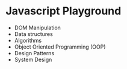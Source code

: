 # Javascript Playground

* DOM Manipulation
* Data structures
* Algorithms
* Object Oriented Programming (OOP)
* Design Patterns
* System Design
